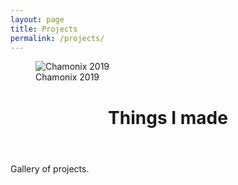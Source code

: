 ```yaml
---
layout: page
title: Projects
permalink: /projects/
---
```


<figure>
  <img src="{{site.url}}/assets/img/chamonix2019.webp" alt="Chamonix 2019"/>
  <figcaption>Chamonix 2019</figcaption>
</figure>

<header class="post-header">
    <h1 class="post-title">Things I made</h1>
</header>

Gallery of projects.

